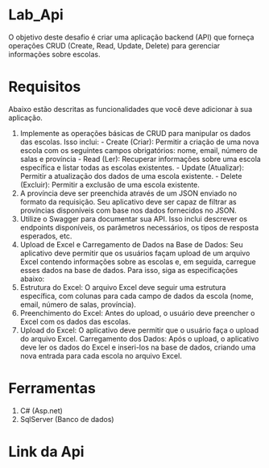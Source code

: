 # Lab_Api
O objetivo deste desafio é criar uma aplicação backend (API) que forneça operações CRUD (Create, Read, Update, Delete) para gerenciar informações sobre escolas.

# Requisitos
Abaixo estão descritas as funcionalidades que você deve adicionar à sua aplicação.

1. Implemente as operações básicas de CRUD para manipular os dados das escolas. Isso inclui:
       - Create (Criar): Permitir a criação de uma nova escola com os seguintes campos obrigatórios: nome, email, número de salas e província
       - Read (Ler): Recuperar informações sobre uma escola específica e listar todas as escolas existentes.
       - Update (Atualizar): Permitir a atualização dos dados de uma escola existente.
       - Delete (Excluir): Permitir a exclusão de uma escola existente.
2. A província deve ser preenchida através de um JSON enviado no formato da requisição. Seu aplicativo deve ser capaz de filtrar as províncias disponíveis com base nos dados fornecidos no JSON.
3. Utilize o Swagger para documentar sua API. Isso inclui descrever os endpoints disponíveis, os parâmetros necessários, os tipos de resposta esperados, etc.
4. Upload de Excel e Carregamento de Dados na Base de Dados: Seu aplicativo deve permitir que os usuários façam upload de um arquivo Excel contendo informações sobre as escolas e, em seguida, carregue esses dados na base de dados. Para isso, siga as especificações abaixo:
5. Estrutura do Excel: O arquivo Excel deve seguir uma estrutura específica, com colunas para cada campo de dados da escola (nome, email, número de salas, província).
6. Preenchimento do Excel: Antes do upload, o usuário deve preencher o Excel com os dados das escolas.
7. Upload do Excel: O aplicativo deve permitir que o usuário faça o upload do arquivo Excel. Carregamento dos Dados: Após o upload, o aplicativo deve ler os dados do Excel e inseri-los na base de dados, criando uma nova entrada para cada escola no arquivo Excel.

# Ferramentas
1. C# (Asp.net)
2. SqlServer (Banco de dados)

# Link da Api

